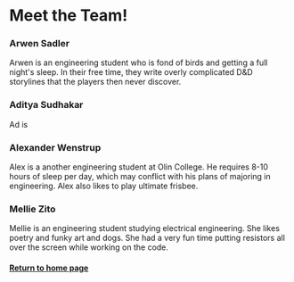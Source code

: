 # Meet the Team!

### Arwen Sadler

Arwen is an engineering student who is fond of birds and getting a full night's sleep. In their free time,
they write overly complicated D&D storylines that the players then never discover.

### Aditya Sudhakar

Ad is

### Alexander Wenstrup

Alex is a another engineering student at Olin College. He requires 8-10 hours of sleep per day, 
which may conflict with his plans of majoring in engineering. Alex also likes to play ultimate frisbee.

### Mellie Zito

Mellie is an engineering student studying electrical engineering. She likes poetry and funky art
and dogs. She had a very fun time putting resistors all over the screen while working on the code.

#### [Return to home page](index.md)
